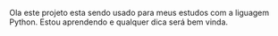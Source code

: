 Ola este projeto esta sendo usado para meus estudos com a liguagem Python.
Estou aprendendo e qualquer dica será bem vinda.
